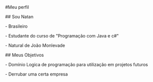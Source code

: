 

\#Meu perfil



\## Sou Natan



\- Brasileiro

\- Estudante do curso de "Programação com Java e c#"

\- Natural de João Monlevade



\## Meus Objetivos



\- Domínio Logica de programação para utilização em projetos futuros

\- Derrubar uma certa empresa

